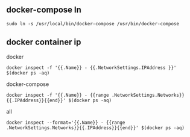 ## docker-compose ln
``` 
sudo ln -s /usr/local/bin/docker-compose /usr/bin/docker-compose
```
## docker container ip
docker
```
docker inspect -f '{{.Name}} - {{.NetworkSettings.IPAddress }}' $(docker ps -aq)
```
docker-compose
```
docker inspect -f '{{.Name}} - {{range .NetworkSettings.Networks}}{{.IPAddress}}{{end}}' $(docker ps -aq)
```
all
```
docker inspect --format='{{.Name}} - {{range .NetworkSettings.Networks}}{{.IPAddress}}{{end}}' $(docker ps -aq)
```